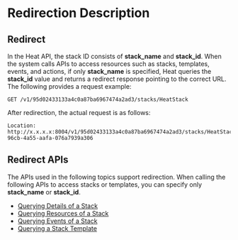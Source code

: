 # Redirection Description<a name="EN-US_TOPIC_0084581281"></a>

## Redirect<a name="section152735214014"></a>

In the Heat API, the stack ID consists of  **stack\_name**  and  **stack\_id**. When the system calls APIs to access resources such as stacks, templates, events, and actions, if only  **stack\_name**  is specified, Heat queries the  **stack\_id**  value and returns a redirect response pointing to the correct URL. The following provides a request example:

```
GET /v1/95d02433133a4c0a87ba6967474a2ad3/stacks/HeatStack
```

After redirection, the actual request is as follows:

```
Location: http://x.x.x.x:8004/v1/95d02433133a4c0a87ba6967474a2ad3/stacks/HeatStack/c89c4bb3-96cb-4a55-aafa-076a7939a306
```

## Redirect APIs<a name="section74276034111"></a>

The APIs used in the following topics support redirection. When calling the following APIs to access stacks or templates, you can specify only  **stack\_name**  or  **stack\_id**.

-   [Querying Details of a Stack](querying-details-of-a-stack.md)
-   [Querying Resources of a Stack](querying-resources-of-a-stack.md)
-   [Querying Events of a Stack](querying-events-of-a-stack.md)
-   [Querying a Stack Template](querying-a-stack-template.md)

